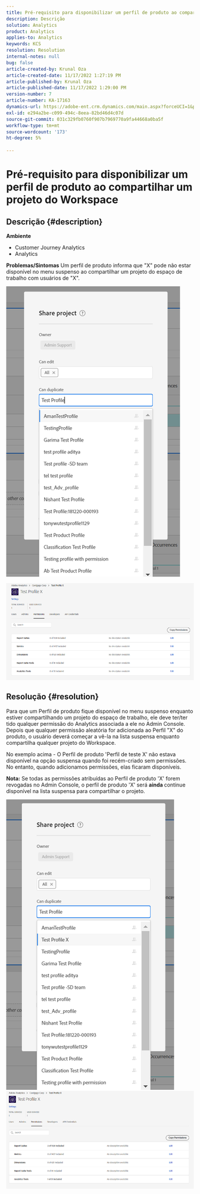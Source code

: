 ```yaml
---
title: Pré-requisito para disponibilizar um perfil de produto ao compartilhar um projeto do Workspace
description: Descrição
solution: Analytics
product: Analytics
applies-to: Analytics
keywords: KCS
resolution: Resolution
internal-notes: null
bug: false
article-created-by: Krunal Oza
article-created-date: 11/17/2022 1:27:19 PM
article-published-by: Krunal Oza
article-published-date: 11/17/2022 1:29:00 PM
version-number: 7
article-number: KA-17163
dynamics-url: https://adobe-ent.crm.dynamics.com/main.aspx?forceUCI=1&pagetype=entityrecord&etn=knowledgearticle&id=7b352f8e-7b66-ed11-9561-6045bd006149
exl-id: e294a2be-c099-494c-8eea-82bd46d4c07d
source-git-commit: 031c329fb0760f907b7969770a9fa44668a0ba5f
workflow-type: tm+mt
source-wordcount: '173'
ht-degree: 5%

---
```


# Pré-requisito para disponibilizar um perfil de produto ao compartilhar um projeto do Workspace

## Descrição {#description}

<b>Ambiente</b>
- Customer Journey Analytics
- Analytics



<b>Problemas/Sintomas</b>
Um perfil de produto informa que &quot;X&quot; pode não estar disponível no menu suspenso ao compartilhar um projeto do espaço de trabalho com usuários de &quot;X&quot;.



![](assets/___7c352f8e-7b66-ed11-9561-6045bd006149___.png)

![](assets/___7e352f8e-7b66-ed11-9561-6045bd006149___.png)


## Resolução {#resolution}


Para que um Perfil de produto fique disponível no menu suspenso enquanto estiver compartilhando um projeto do espaço de trabalho, ele deve ter/ter tido qualquer permissão do Analytics associada a ele no Admin Console. Depois que qualquer permissão aleatória for adicionada ao Perfil &quot;X&quot; do produto, o usuário deverá começar a vê-la na lista suspensa enquanto compartilha qualquer projeto do Workspace.

No exemplo acima - O Perfil de produto &#39;Perfil de teste X&#39; não estava disponível na opção suspensa quando foi recém-criado sem permissões. No entanto, quando adicionamos permissões, elas ficaram disponíveis.

<b>Nota:</b> Se todas as permissões atribuídas ao Perfil de produto &#39;X&#39; forem revogadas no Admin Console, o perfil de produto &#39;X&#39; será <b>ainda </b>continue disponível na lista suspensa para compartilhar o projeto.

![](assets/30693c56-ceef-eb11-bacb-0022480a5901.png)     ![](assets/c4b23919-ceef-eb11-bacb-0022480a5901.png)
